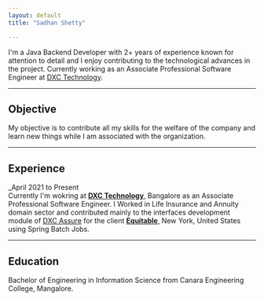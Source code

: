```yaml
---
layout: default
title: "Sadhan Shetty"

---
```

I'm a Java Backend Developer with 2+ years of experience known for attention to detail and I enjoy contributing to the technological advances in the project. Currently working as an Associate Professional Software Engineer at [DXC Technology](https://dxc.com/us/en).

---
## Objective
My objective is to contribute all my skills for the welfare of the company and learn new things while I am associated with the organization.

---
## Experience

_April 2021 to Present <br>
Currently I'm wokring at [**DXC Technology**](https://dxc.com/us/en), Bangalore as an Associate Professional Software Engineer. 
I Worked in Life Insurance and Annuity domain sector and contributed mainly to the interfaces development module of [DXC Assure](https://dxc.com/us/en/services/insurance-software-bps/dxc-insurance-software/dxc-assure-for-life-and-wealth) for the client [**Equitable**](https://equitable.com/), New York, United States using Spring Batch Jobs.

---
## Education

Bachelor of Engineering in Information Science from Canara Engineering College, Mangalore.
